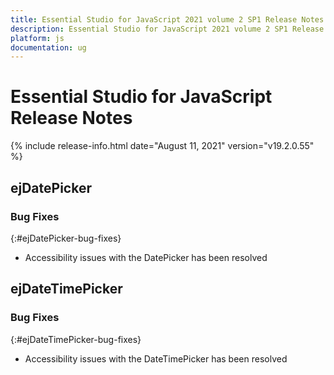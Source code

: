 ```yaml
---
title: Essential Studio for JavaScript 2021 volume 2 SP1 Release Notes  
description: Essential Studio for JavaScript 2021 volume 2 SP1 Release Notes  
platform: js
documentation: ug
---
```


# Essential Studio for JavaScript  Release Notes  

{% include release-info.html date="August 11, 2021"  version="v19.2.0.55" %} 




## ejDatePicker

### Bug Fixes	
{:#ejDatePicker-bug-fixes}

* Accessibility issues with the DatePicker has been resolved
## ejDateTimePicker

### Bug Fixes	
{:#ejDateTimePicker-bug-fixes}

* Accessibility issues with the DateTimePicker has been resolved
